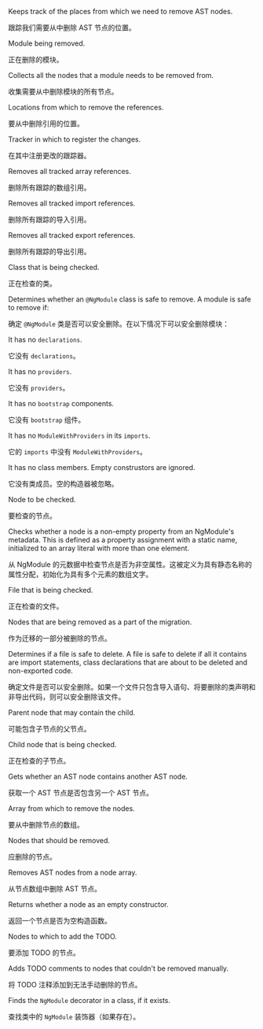 Keeps track of the places from which we need to remove AST nodes.

跟踪我们需要从中删除 AST 节点的位置。

Module being removed.

正在删除的模块。

Collects all the nodes that a module needs to be removed from.

收集需要从中删除模块的所有节点。

Locations from which to remove the references.

要从中删除引用的位置。

Tracker in which to register the changes.

在其中注册更改的跟踪器。

Removes all tracked array references.

删除所有跟踪的数组引用。

Removes all tracked import references.

删除所有跟踪的导入引用。

Removes all tracked export references.

删除所有跟踪的导出引用。

Class that is being checked.

正在检查的类。

Determines whether an `@NgModule` class is safe to remove. A module is safe to remove if:

确定 `@NgModule` 类是否可以安全删除。在以下情况下可以安全删除模块：

It has no `declarations`.

它没有 `declarations`。

It has no `providers`.

它没有 `providers`。

It has no `bootstrap` components.

它没有 `bootstrap` 组件。

It has no `ModuleWithProviders` in its `imports`.

它的 `imports` 中没有 `ModuleWithProviders`。

It has no class members. Empty construstors are ignored.

它没有类成员。空的构造器被忽略。

Node to be checked.

要检查的节点。

Checks whether a node is a non-empty property from an NgModule's metadata. This is defined as a
property assignment with a static name, initialized to an array literal with more than one
element.

从 NgModule 的元数据中检查节点是否为非空属性。这被定义为具有静态名称的属性分配，初始化为具有多个元素的数组文字。

File that is being checked.

正在检查的文件。

Nodes that are being removed as a part of the migration.

作为迁移的一部分被删除的节点。

Determines if a file is safe to delete. A file is safe to delete if all it contains are
import statements, class declarations that are about to be deleted and non-exported code.

确定文件是否可以安全删除。如果一个文件只包含导入语句、将要删除的类声明和非导出代码，则可以安全删除该文件。

Parent node that may contain the child.

可能包含子节点的父节点。

Child node that is being checked.

正在检查的子节点。

Gets whether an AST node contains another AST node.

获取一个 AST 节点是否包含另一个 AST 节点。

Array from which to remove the nodes.

要从中删除节点的数组。

Nodes that should be removed.

应删除的节点。

Removes AST nodes from a node array.

从节点数组中删除 AST 节点。

Returns whether a node as an empty constructor.

返回一个节点是否为空构造函数。

Nodes to which to add the TODO.

要添加 TODO 的节点。

Adds TODO comments to nodes that couldn't be removed manually.

将 TODO 注释添加到无法手动删除的节点。

Finds the `NgModule` decorator in a class, if it exists.

查找类中的 `NgModule` 装饰器（如果存在）。